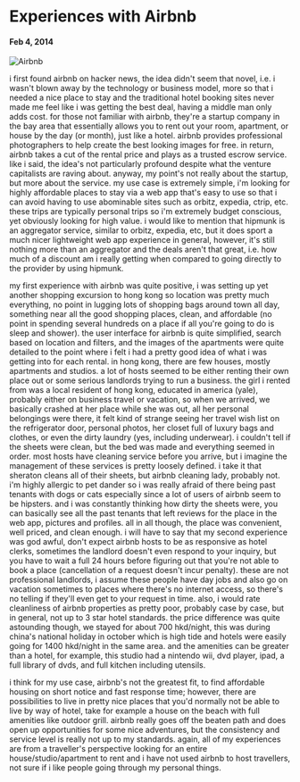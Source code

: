 # Experiences with Airbnb

#### Feb 4, 2014

![Airbnb](https://a0.muscache.com/airbnb/static/about/resources/airbnb-logo-293-1d7ea0761fc6bc1efde1d6e706479392.png)

i first found airbnb on hacker news, the idea didn't seem that novel, i.e. i
wasn't blown away by the technology or business model, more so that i needed
a nice place to stay and the traditional hotel booking sites never made me feel
like i was getting the best deal, having a middle man only adds cost.  for those
not familiar with airbnb, they're a startup company in the bay area that
essentially allows you to rent out your room, apartment, or house by the day
(or month), just like a hotel.  airbnb provides professional photographers
to help create the best looking images for free.  in return,
airbnb takes a cut of the rental price and plays as a trusted escrow service.
like i said, the idea's not particularly profound despite what the venture
capitalists are raving about.  anyway, my point's not really about the startup,
but more about the service.  my use case is extremely simple, i'm looking for
highly affordable places to stay via a web app that's easy to use so that i can
avoid having to use abominable sites such as orbitz, expedia, ctrip, etc.  these
trips are typically personal trips so i'm extremely budget conscious, yet
obviously looking for high value.  i would like to mention that hipmunk is
an aggregator service, similar to orbitz, expedia, etc, but it does sport
a much nicer lightweight web app experience in general, however, it's still
nothing more than an aggregator and the deals aren't that great, i.e. how
much of a discount am i really getting when compared to going directly to
the provider by using hipmunk.

my first experience with airbnb was quite positive, i was setting up yet
another shopping excursion to hong kong so location was pretty much everything,
no point in lugging lots of shopping bags around town all day, something near
all the good shopping places, clean, and affordable (no point in spending
several hundreds on a place if all you're going to do is sleep and shower).  the
user interface for airbnb is quite simplified, search based on location and
filters, and the images of the apartments were quite detailed to the point where
i felt i had a pretty good idea of what i was getting into for each rental.
in hong kong, there are few houses, mostly apartments and studios.  a lot of
hosts seemed to be either renting their own place out or some serious landlords
trying to run a business.  the girl i rented from was a local resident of hong
kong, educated in america (yale), probably either on business travel or
vacation, so when we arrived, we basically crashed at her place while she was
out, all her personal belongings were there, it felt kind of strange seeing
her travel wish list on the refrigerator door, personal photos, her closet
full of luxury bags and clothes, or even the dirty laundry (yes, including
underwear).  i couldn't tell if the sheets were clean, but the bed was made
and everything seemed in order.  most hosts have cleaning service before you
arrive, but i imagine the management of these services is pretty loosely
defined.  i take it that sheraton cleans all of their sheets, but airbnb
cleaning lady, probably not.  i'm highly allergic to pet dander so i was
really afraid of there being past tenants with dogs or cats especially since
a lot of users of airbnb seem to be hipsters.  and i was constantly thinking
how dirty the sheets were, you can basically see all the past tenants that left
reviews for the place in the web app, pictures and profiles.  all in all
though, the place was convenient, well priced, and clean enough.  i will have
to say that my second experience was god awful, don't expect airbnb hosts to be
as responsive as hotel clerks, sometimes the landlord doesn't even
respond to your inquiry, but you have to wait a full 24 hours before figuring
out that you're not able to book a place (cancellation of a request doesn't
incur penalty).  these are not professional landlords, i assume these people
have day jobs and also go on vacation sometimes to places where there's no
internet access, so there's no telling if they'll even get to your request
in time.  also, i would rate cleanliness of airbnb properties as pretty poor,
probably case by case, but in general, not up to 3 star hotel standards.  the
price difference was quite astounding though, we stayed for about 700 hkd/night,
this was during china's national holiday in october which is high tide and
hotels were easily going for 1400 hkd/night in the same area.  and the
amenities can be greater than a hotel, for example, this studio had a nintendo
wii, dvd player, ipad, a full library of dvds, and full kitchen including
utensils.

i think for my use case, airbnb's not the greatest fit, to find affordable
housing on short notice and fast response time; however, there are possibilities
to live in pretty nice places that you'd normally not be able to live by way
of hotel, take for example a house on the beach with full amenities like outdoor
grill.  airbnb really goes off the beaten path and does open up opportunities for
some nice adventures, but the consistency and service level is really not up
to my standards.  again, all of my experiences are from a traveller's perspective
looking for an entire house/studio/apartment to rent and i have not used
airbnb to host travellers, not sure if i like people going through my personal
things.

